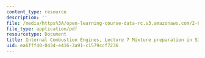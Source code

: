 ```yaml
---
content_type: resource
description: ''
file: /media/https%3A/open-learning-course-data-rc.s3.amazonaws.com/2-61-internal-combustion-engines-spring-2017/ea6fff400434e4163a91c1579ccf7236_MIT2_61S17_lec7.pdf
file_type: application/pdf
resourcetype: Document
title: Internal Combustion Engines, Lecture 7 Mixture preparation in SI engines
uid: ea6fff40-0434-e416-3a91-c1579ccf7236
---
```

